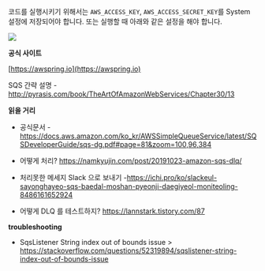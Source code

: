 
코드를 실행시키기 위해서는 `AWS_ACCESS_KEY`, `AWS_ACCESS_SECRET_KEY`를 System 설정에 저장되어야 합니다.
또는 실행할 때 아래와 같은 설정을 해야 합니다.

![](https://tva1.sinaimg.cn/large/008i3skNgy1gvphky7zk7j61ck0u077m02.jpg)


**공식 사이트**

[https://awspring.io](https://awspring.io)


SQS 간략 설명 - http://pyrasis.com/book/TheArtOfAmazonWebServices/Chapter30/13



**읽을 거리**

 - 공식문서 - https://docs.aws.amazon.com/ko_kr/AWSSimpleQueueService/latest/SQSDeveloperGuide/sqs-dg.pdf#page=81&zoom=100,96,384  
  
 - 어떻게 처리? https://namkyujin.com/post/20191023-amazon-sqs-dlq/  

 - 처리못한 메세지 Slack 으로 보내기 -https://ichi.pro/ko/slackeul-sayonghayeo-sqs-baedal-moshan-pyeonji-daegiyeol-moniteoling-8486161652924  

 - 어떻게 DLQ 를 테스트하지? https://lannstark.tistory.com/87





**troubleshooting**

- SqsListener String index out of bounds issue > https://stackoverflow.com/questions/52319894/sqslistener-string-index-out-of-bounds-issue
